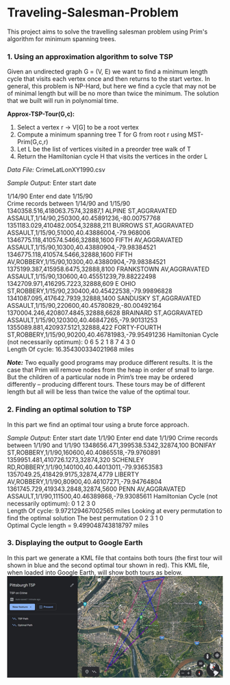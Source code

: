# Traveling-Salesman-Problem
This project aims to solve the travelling salesman problem using Prim's algorithm for minimum spanning trees.

### 1. Using an approximation algorithm to solve TSP
Given an undirected graph G = (V, E) we want to find a minimum length cycle that visits each vertex once and then returns to the start vertex. In general, this problem is NP-Hard, but here we find a cycle that may not be of minimal length but will be no more than twice the minimum. The solution that we built will run in polynomial time. 

**Approx-TSP-Tour(G,c):**
1. Select a vertex r  -> V[G] to be a root vertex
2. Compute a minimum spanning tree T for G from root r using MST-Prim(G,c,r) 
3. Let L be the list of vertices visited in a preorder tree walk of T  
4. Return the Hamiltonian cycle H that visits the vertices in the order L 

*Data File:* CrimeLatLonXY1990.csv

*Sample Output:*
Enter start date

1/14/90
Enter end date 
1/15/90  
Crime records between 1/14/90 and 1/15/90 
1340358.516,418063.7574,32887,1 ALPINE ST,AGGRAVATED ASSAULT,1/14/90,250300,40.45891236,-80.00757768 1351183.029,410482.0054,32888,211 BURROWS ST,AGGRAVATED ASSAULT,1/15/90,51000,40.43886004,-79.968006 1346775.118,410574.5466,32888,1600 FIFTH AV,AGGRAVATED ASSAULT,1/15/90,10300,40.43880904,-79.98384521 1346775.118,410574.5466,32888,1600 FIFTH AV,ROBBERY,1/15/90,10300,40.43880904,-79.98384521 1375199.387,415958.6475,32888,8100 FRANKSTOWN AV,AGGRAVATED ASSAULT,1/15/90,130600,40.45551239,79.88222498 1342709.971,416295.7223,32888,609 E OHIO ST,ROBBERY,1/15/90,230400,40.45422538,-79.99896828 1341087.095,417642.7939,32888,1400 SANDUSKY ST,AGGRAVATED ASSAULT,1/15/90,220600,40.45780829,-80.00492164 1370004.246,420807.4845,32888,6628 BRAINARD ST,AGGRAVATED ASSAULT,1/15/90,120300,40.46847265,-79.90131253 1355089.881,420937.5121,32888,422 FORTY-FOURTH ST,ROBBERY,1/15/90,90200,40.46781983,-79.95491236 
Hamiltonian Cycle (not necessarily optimum):
0  6  5  2  1  8  7  4  3  0   
Length Of cycle:  16.354300334021968 miles 

***Note:***  Two equally good programs may produce different results. It is the case that Prim will remove nodes from the heap in order of small to large. But the children of a particular node in Prim’s tree may be ordered differently – producing different tours. These tours may be of different length but all will be less than twice the value of the optimal tour. 
### 2. Finding an optimal solution to TSP
In this part we find an optimal tour using a brute force approach. 

*Sample Output:*
Enter start date 
1/1/90
Enter end date
1/1/90 
Crime records between 1/1/90 and 1/1/90 
1348656.471,399538.5342,32874,100 BONIFAY ST,ROBBERY,1/1/90,160600,40.40865518,-79.9760891 1359951.481,410726.1273,32874,320 SCHENLEY RD,ROBBERY,1/1/90,140100,40.44013011,-79.93653583 1357049.25,418429.9175,32874,4779 LIBERTY AV,ROBBERY,1/1/90,80900,40.46107271,-79.94764804 1361745.729,419343.2848,32874,5600 PENN AV,AGGRAVATED ASSAULT,1/1/90,111500,40.46389868,-79.93085611 
Hamiltonian Cycle (not necessarily optimum): 
0  1  2  3  0   
Length Of cycle: 9.972129467002565 miles 
Looking at every permutation to find the optimal solution 
The best permutation
0  2  3  1  0  
Optimal Cycle length = 9.499048743818797 miles 
### 3. Displaying the output to Google Earth
In this part we generate a KML file that contains both tours (the first tour will shown in blue and the second optimal tour shown in red). This KML file, when loaded into Google Earth, will show both tours as below. 
![](https://github.com/sreemoyeemukherjee/Traveling-Salesman-Problem/blob/main/Screenshots/ScreenshotGoogleEarth.jpg)
